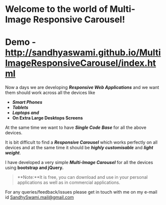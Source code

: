 Welcome to the world of Multi-Image Responsive Carousel!
===================

Demo   -    <http://sandhyaswami.github.io/MultiImageResponsiveCarousel/index.html>
====

Now a days we are developing ***Responsive Web Applications*** and we want them should work across all the devices like 

 - ***Smart Phones***
 - ***Tablets***
 - ***Laptops and***
 - **On Extra Large Desktops Screens**

At the same time we want to have ***Single Code*** ***Base*** for all the above devices.

It is bit difficult to find a ***Responsive Carousel*** which works perfectly on all devices and at the same time it should be ***highly customisable*** and ***light weight***.

I have developed a very simple ***Multi-Image Carousel*** for all the devices using **bootstrap and jQuery.**

> **Note:**It is free, you can download and use in your personal applications as well as in commercial applications.

For any queries/feedback/issues please get in touch with me on my e-mail id SandhySwami.mail@gmail.com







